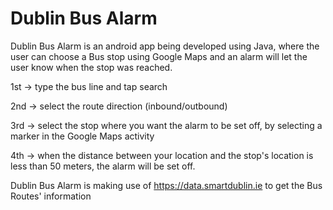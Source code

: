 # Dublin Bus Alarm

Dublin Bus Alarm is an android app being developed using Java, where the user can choose a Bus stop using Google Maps and an alarm will let the user know when the stop was reached.

1st -> type the bus line and tap search

2nd -> select the route direction (inbound/outbound)

3rd -> select the stop where you want the alarm to be set off, by selecting a marker in the Google Maps activity

4th -> when the distance between your location and the stop's location is less than 50 meters, the alarm will be set off.

Dublin Bus Alarm is making use of https://data.smartdublin.ie to get the Bus Routes' information
